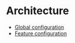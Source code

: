 # Architecture

- [Global configuration](global-configuration)
- [Feature configuration](feature-configuration)
